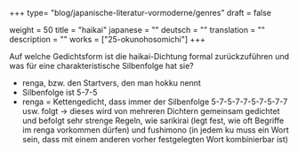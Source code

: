 +++
type= "blog/japanische-literatur-vormoderne/genres"
draft = false

weight = 50
title = "haikai"
japanese = ""
deutsch = ""
translation = ""
description = ""
works = ["25-okunohosomichi"]
+++

Auf welche Gedichtsform ist die haikai-Dichtung formal zurückzuführen und was für eine
charakteristische Silbenfolge hat sie?
- renga, bzw. den Startvers, den man hokku nennt
- Silbenfolge ist 5-7-5
- renga = Kettengedicht, dass immer der Silbenfolge 5-7-5-7-7-5-7-5-7-7 usw. folgt
-> dieses wird von mehreren Dichtern gemeinsam gedichtet und befolgt sehr strenge Regeln, wie
sarikirai (legt fest, wie oft Begriffe im renga vorkommen dürfen) und fushimono (in jedem ku muss
ein Wort sein, dass mit einem anderen vorher festgelegten Wort kombinierbar ist)
